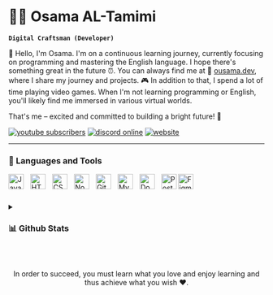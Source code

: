 # 🏄‍♂️ Osama AL-Tamimi

**`Digital Craftsman (Developer)`**

👋 Hello, I'm Osama. I'm on a continuous learning journey, currently focusing on programming and mastering the English language. I hope there's something great in the future ⏰.
You can always find me at 📍 [ousama.dev](https://ousama.dev/), where I share my journey and projects. 🎮 In addition to that, I spend a lot of time playing video games. When I'm not learning programming or English, you'll likely find me immersed in various virtual worlds.

That's me – excited and committed to building a bright future! 🚀

   <p align="left">
      <a href="https://url.ousama.dev/youtube"><img alt="youtube subscribers" title="Subscribe to my YouTube channel" src="https://img.shields.io/youtube/channel/subscribers/UCfl7e6yFtA6hkV29JfIOoLw?style=for-the-badge&logo=youtube&logoColor=white&label=SUBSCRIBE&labelColor=CE4630"/></a> 
      <a href="https://url.ousama.dev/discord"><img alt="discord online" title="Discord Online" src="https://img.shields.io/discord/699953441862320158?style=for-the-badge&logo=discord&logoColor=white&label=discord&labelColor=434cba&color=5865F2"/></a> 
      <a href="https://ousama.dev/"><img alt="website" title="WebSite" src="https://img.shields.io/badge/website-236ad3?style=for-the-badge&logo=aiohttp&labelColor=%232C5BB4"/></a>
   </p>

---

### 🧰 Languages and Tools


<img alt="JavaScript" align="left" width="30px" style="padding-right:10px;" src="https://ousama.dev/assets/images/icons/js.svg"/>
<img alt="HTML" align="left" width="30px" style="padding-right:10px;" src="https://ousama.dev/assets/images/icons/html.svg" />
<img alt="CSS" align="left" width="30px" style="padding-right:10px;" src="https://ousama.dev/assets/images/icons/css.svg" />
<img alt="Nodejs" align="left" width="30px" style="padding-right:10px;" src="https://ousama.dev/assets/images/icons/nodejs.svg" />
<img alt="Git" align="left" width="30px" style="padding-right:10px;" src="https://ousama.dev/assets/images/icons/git.svg" />
<img alt="MySQL" align="left" width="30px" style="padding-right:10px;" src="https://ousama.dev/assets/images/icons/mysql.svg" />
<img alt="Docker" align="left" width="30px" style="padding-right:10px;" src="https://ousama.dev/assets/images/icons/docker.svg" />
<img alt="Postman" align="left" width="30px" style="padding-right:0px;" src="https://ousama.dev/assets/images/icons/postman.svg" />
<img alt="Figma" align="left" width="30px" style="padding-right:0px;" src="https://ousama.dev/assets/images/icons/figma.svg" />

<br/>

#

<details>
<summary><h3>📊 Github Stats</h3></summary>
<div align="center">
<img height="170em" src="https://github-readme-stats.vercel.app/api?username=ousama-altamimi&theme=ayu-mirage&rank_icon=github&show_icons=true&include_all_commits=true"/>
</div>
</details> 

<br/>
<br/>
<div align="center">
  <p>In order to succeed, you must learn what you love and enjoy learning and thus achieve what you wish ❤️.</p>
</div>

